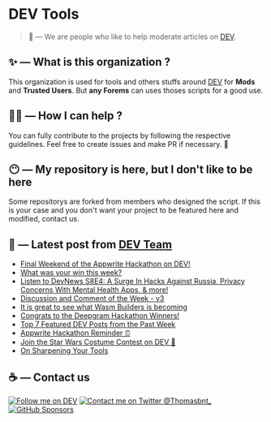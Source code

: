 # DEV Tools

> 🔧 — We are people who like to help moderate articles on [DEV](https://dev.to).

## ✨ — What is this organization ?

This organization is used for tools and others stuffs around [DEV](https://dev.to) for **Mods** and **Trusted Users**. But __any Forems__ can uses thoses scripts for a good use.


## 💪🏼 — How I can help ?

You can fully contribute to the projects by following the respective guidelines. Feel free to create issues and make PR if necessary. 🎉

## 😶 — My repository is here, but I don't like to be here

Some repositorys are forked from members who designed the script. If this is your case and you don't want your project to be featured here and modified, contact us.

## 📝 — Latest post from [DEV Team](https://dev.to/devteam)

<!-- BLOG-POST-LIST:START -->
- [Final Weekend of the Appwrite Hackathon on DEV!](https://dev.to/devteam/final-weekend-of-the-appwrite-hackathon-on-dev-4ljd)
- [What was your win this week?](https://dev.to/devteam/what-was-your-win-this-week-31co)
- [Listen to DevNews S8E4: A Surge In Hacks Against Russia, Privacy Concerns With Mental Health Apps, &amp; more!](https://dev.to/devteam/listen-to-devnews-s8e4-a-surge-in-hacks-against-russia-privacy-concerns-with-mental-health-apps-more-3ga)
- [Discussion and Comment of the Week - v3](https://dev.to/devteam/discussion-and-comment-of-the-week-v3-3c68)
- [It is great to see what Wasm Builders is becoming](https://dev.to/devteam/it-is-great-to-see-what-wasm-builders-is-becoming-272j)
- [Congrats to the Deepgram Hackathon Winners!](https://dev.to/devteam/congrats-to-the-deepgram-hackathon-winners-586i)
- [Top 7 Featured DEV Posts from the Past Week](https://dev.to/devteam/top-7-featured-dev-posts-from-the-past-week-55c8)
- [Appwrite Hackathon Reminder ⏰](https://dev.to/devteam/appwrite-hackathon-reminder-53ga)
- [Join the Star Wars Costume Contest on DEV 🌌](https://dev.to/devteam/join-the-star-wars-costume-contest-on-dev-4642)
- [On Sharpening Your Tools](https://dev.to/devteam/on-sharpening-your-tools-4jfk)
<!-- BLOG-POST-LIST:END -->


## ☕ — Contact us

[![Follow me on DEV](https://img.shields.io/badge/dev.to-%2308090A.svg?&style=for-the-badge&logo=dev.to&logoColor=white&alt=devto)](https://dev.to/thomasbnt)
[![Contact me on Twitter @Thomasbnt_](https://img.shields.io/badge/Contact%20me%20on%20Twitter-%231DA1F2.svg?&style=for-the-badge&logo=twitter&logoColor=white&alt=twitter)](https://twitter.com/messages/1142357270-1142357270?text=Hello,%20I%20contact%20you%20from%20devtotools%20&recipient_id=1142357270) [![GitHub Sponsors](https://img.shields.io/badge/Sponsor%20me-%23EA54AE.svg?&style=for-the-badge&logo=github-sponsors&logoColor=white)](https://github.com/sponsors/thomasbnt)


